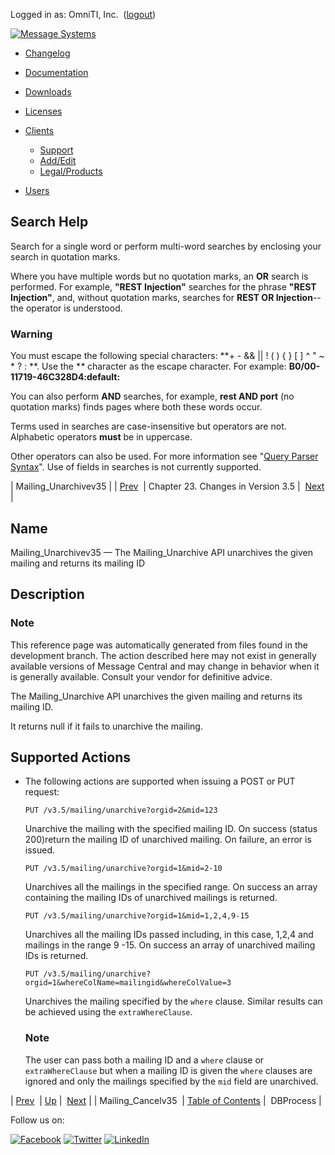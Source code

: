 Logged in as: OmniTI, Inc.  ([logout](https://support.messagesystems.com/logout.php))

[![Message Systems](https://support.messagesystems.com/images/ms-white205.png)](https://support.messagesystems.com/start.php) 

*   [Changelog](https://support.messagesystems.com/start.php?show=changelog)
*   [Documentation](https://support.messagesystems.com/docs/)
*   [Downloads](https://support.messagesystems.com/start.php)

*   [Licenses](https://support.messagesystems.com/license_summary.php)
*   <a href="">Clients</a>
    *   [Support](https://support.messagesystems.com/cs.php)
    *   [Add/Edit](https://support.messagesystems.com/edit_client.php)
    *   [Legal/Products](https://support.messagesystems.com/edit_products.php)
*   [Users](https://support.messagesystems.com/edit_customer.php)

## Search Help

Search for a single word or perform multi-word searches by enclosing your search in quotation marks.

Where you have multiple words but no quotation marks, an **OR** search is performed. For example, **"REST Injection"** searches for the phrase **"REST Injection"**, and, without quotation marks, searches for **REST OR Injection**--the operator is understood.

### Warning

You must escape the following special characters: **+ - && || ! ( ) { } [ ] ^ " ~ * ? : \**. Use the **\** character as the escape character. For example: **B0/00-11719-46C328D4\:default\:**

You can also perform **AND** searches, for example, **rest AND port** (no quotation marks) finds pages where both these words occur.

Terms used in searches are case-insensitive but operators are not. Alphabetic operators **must** be in uppercase.

Other operators can also be used. For more information see "[Query Parser Syntax](https://lucene.apache.org/core/old_versioned_docs/versions/3_0_0/queryparsersyntax.html)". Use of fields in searches is not currently supported.

| Mailing_Unarchivev35 |
| [Prev](rest.Mailing_Cancelv35.php)  | Chapter 23. Changes in Version 3.5 |  [Next](rest.DBProcess.php) |

<a name="rest.Mailing_Unarchivev35"></a>
## Name

Mailing_Unarchivev35 — The Mailing_Unarchive API unarchives the given mailing and returns its mailing ID

<a name="idp836320"></a>
## Description

### Note

This reference page was automatically generated from files found in the development branch. The action described here may not exist in generally available versions of Message Central and may change in behavior when it is generally available. Consult your vendor for definitive advice.

The Mailing_Unarchive API unarchives the given mailing and returns its mailing ID.

It returns null if it fails to unarchive the mailing.

## Supported Actions

*   The following actions are supported when issuing a POST or PUT request:

    `PUT /v3.5/mailing/unarchive?orgid=2&mid=123`

    Unarchive the mailing with the specified mailing ID. On success (status 200)return the mailing ID of unarchived mailing. On failure, an error is issued.

    `PUT /v3.5/mailing/unarchive?orgid=1&mid=2-10`

    Unarchives all the mailings in the specified range. On success an array containing the mailing IDs of unarchived mailings is returned.

    `PUT /v3.5/mailing/unarchive?orgid=1&mid=1,2,4,9-15`

    Unarchives all the mailing IDs passed including, in this case, 1,2,4 and mailings in the range 9 -15\. On success an array of unarchived mailing IDs is returned.

    `PUT /v3.5/mailing/unarchive?orgid=1&whereColName=mailingid&whereColValue=3`

    Unarchives the mailing specified by the `where` clause. Similar results can be achieved using the `extraWhereClause`.

    ### Note

    The user can pass both a mailing ID and a `where` clause or `extraWhereClause` but when a mailing ID is given the `where` clauses are ignored and only the mailings specified by the `mid` field are unarchived.

| [Prev](rest.Mailing_Cancelv35.php)  | [Up](rest.version35.php) |  [Next](rest.DBProcess.php) |
| Mailing_Cancelv35  | [Table of Contents](index.php) |  DBProcess |

Follow us on:

[![Facebook](https://support.messagesystems.com/images/icon-facebook.png)](http://www.facebook.com/messagesystems) [![Twitter](https://support.messagesystems.com/images/icon-twitter.png)](http://twitter.com/#!/MessageSystems) [![LinkedIn](https://support.messagesystems.com/images/icon-linkedin.png)](http://www.linkedin.com/company/message-systems)